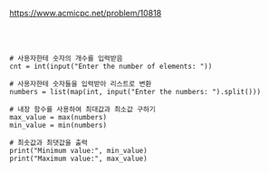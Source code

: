 https://www.acmicpc.net/problem/10818

<br>

</br>

```
# 사용자한테 숫자의 개수를 입력받음
cnt = int(input("Enter the number of elements: "))

# 사용자한테 숫자들을 입력받아 리스트로 변환
numbers = list(map(int, input("Enter the numbers: ").split()))

# 내장 함수를 사용하여 최대값과 최소값 구하기
max_value = max(numbers)
min_value = min(numbers)

# 최솟값과 최댓값을 출력
print("Minimum value:", min_value)
print("Maximum value:", max_value)
```

